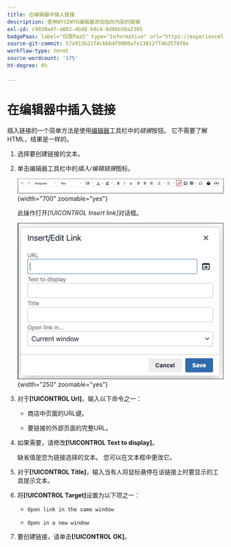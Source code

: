 ```yaml
---
title: 在编辑器中插入链接
description: 使用WYSIWYG编辑器添加指向内容的链接
exl-id: c9930a4f-a082-4bd8-b0c4-9d86b59a2365
badgePaas: label="仅限PaaS" type="Informative" url="https://experienceleague.adobe.com/en/docs/commerce/user-guides/product-solutions" tooltip="仅适用于云项目(Adobe管理的PaaS基础架构)和内部部署项目上的Adobe Commerce 。"
source-git-commit: 57a913b21f4cbbb4f0800afe13012ff46d578f8e
workflow-type: tm+mt
source-wordcount: '175'
ht-degree: 0%

---
```


# 在编辑器中插入链接

插入链接的一个简单方法是使用[编辑器](editor.md)工具栏中的&#x200B;_链接_&#x200B;按钮。 它不需要了解HTML，结果是一样的。

1. 选择要创建链接的文本。

1. 单击编辑器工具栏中的&#x200B;_插入/编辑链接_&#x200B;图标。

   ![编辑器工具栏 — 插入链接](./assets/editor-toolbar-link-button.png){width="700" zoomable="yes"}

   此操作打开&#x200B;_[!UICONTROL Insert link]_&#x200B;对话框。

   ![编辑器 — 插入链接对话框](./assets/editor-dialog-insert-link.png){width="250" zoomable="yes"}

1. 对于&#x200B;**[!UICONTROL Url]**，输入以下命令之一：

   - 商店中页面的URL键。

   - 要链接的外部页面的完整URL。

1. 如果需要，请修改&#x200B;**[!UICONTROL Text to display]**。

   缺省值是您为链接选择的文本。 您可以在文本框中更改它。

1. 对于&#x200B;**[!UICONTROL Title]**，输入当有人将鼠标悬停在该链接上时要显示的工具提示文本。

1. 将&#x200B;**[!UICONTROL Target]**&#x200B;设置为以下项之一：

   - `Open link in the same window`

   - `Open in a new window`

1. 要创建链接，请单击&#x200B;**[!UICONTROL OK]**。
